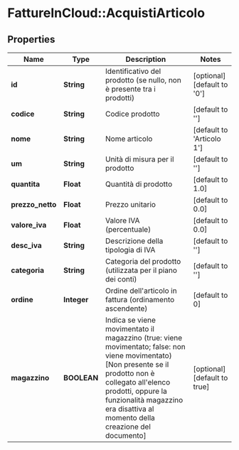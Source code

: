 # FattureInCloud::AcquistiArticolo

## Properties
Name | Type | Description | Notes
------------ | ------------- | ------------- | -------------
**id** | **String** | Identificativo del prodotto (se nullo, non è presente tra i prodotti) | [optional] [default to &#39;0&#39;]
**codice** | **String** | Codice prodotto | [default to &#39;&#39;]
**nome** | **String** | Nome articolo | [default to &#39;Articolo 1&#39;]
**um** | **String** | Unità di misura per il prodotto | [default to &#39;&#39;]
**quantita** | **Float** | Quantità di prodotto | [default to 1.0]
**prezzo_netto** | **Float** | Prezzo unitario | [default to 0.0]
**valore_iva** | **Float** | Valore IVA (percentuale) | [default to 0.0]
**desc_iva** | **String** | Descrizione della tipologia di IVA | [default to &#39;&#39;]
**categoria** | **String** | Categoria del prodotto (utilizzata per il piano dei conti) | [default to &#39;&#39;]
**ordine** | **Integer** | Ordine dell&#39;articolo in fattura (ordinamento ascendente) | [default to 0]
**magazzino** | **BOOLEAN** | Indica se viene movimentato il magazzino (true: viene movimentato; false: non viene movimentato) [Non presente se il prodotto non è collegato all&#39;elenco prodotti, oppure la funzionalità magazzino era disattiva al momento della creazione del documento] | [optional] [default to true]


